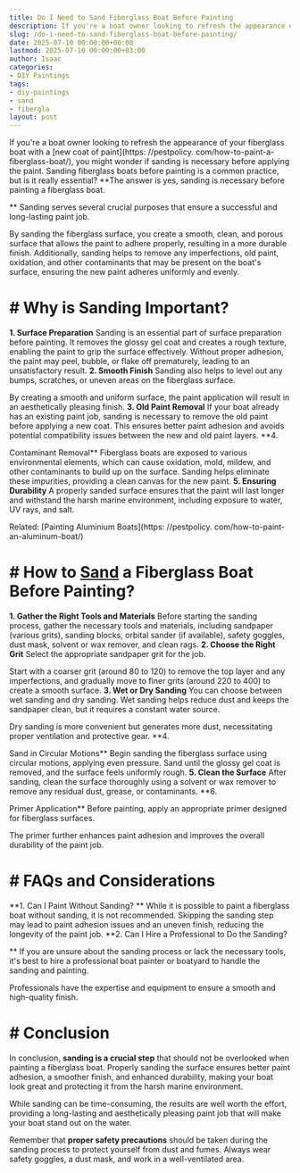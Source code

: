```yaml
---
title: Do I Need to Sand Fiberglass Boat Before Painting
description: If you're a boat owner looking to refresh the appearance of your fiberglass boat with a new coat of paint , you might wonder if sanding is necessary before...
slug: /do-i-need-to-sand-fiberglass-boat-before-painting/
date: 2025-07-10 00:00:00+00:00
lastmod: 2025-07-10 00:00:00+03:00
author: Isaac
categories:
- DIY Paintings
tags:
- diy-paintings
- sand
- fibergla
layout: post
---
```


If you're a boat owner looking to refresh the appearance of your fiberglass boat with a [new coat of paint](https: //pestpolicy. com/how-to-paint-a-fiberglass-boat/), you might wonder if sanding is necessary before applying the paint. Sanding fiberglass boats before painting is a common practice, but is it really essential? **The answer is yes, sanding is necessary before painting a fiberglass boat.

** Sanding serves several crucial purposes that ensure a successful and long-lasting paint job.

By sanding the fiberglass surface, you create a smooth, clean, and porous surface that allows the paint to adhere properly, resulting in a more durable finish. Additionally, sanding helps to remove any imperfections, old paint, oxidation, and other contaminants that may be present on the boat's surface, ensuring the new paint adheres uniformly and evenly.

# # **Why is Sanding Important?**

**1. Surface Preparation** Sanding is an essential part of surface preparation before painting. It removes the glossy gel coat and creates a rough texture, enabling the paint to grip the surface effectively. Without proper adhesion, the paint may peel, bubble, or flake off prematurely, leading to an unsatisfactory result. **2. Smooth Finish** Sanding also helps to level out any bumps, scratches, or uneven areas on the fiberglass surface.

By creating a smooth and uniform surface, the paint application will result in an aesthetically pleasing finish. **3. Old Paint Removal** If your boat already has an existing paint job, sanding is necessary to remove the old paint before applying a new coat. This ensures better paint adhesion and avoids potential compatibility issues between the new and old paint layers. **4.

Contaminant Removal** Fiberglass boats are exposed to various environmental elements, which can cause oxidation, mold, mildew, and other contaminants to build up on the surface. Sanding helps eliminate these impurities, providing a clean canvas for the new paint. **5. Ensuring Durability** A properly sanded surface ensures that the paint will last longer and withstand the harsh marine environment, including exposure to water, UV rays, and salt.

Related: [Painting Aluminium Boats](https: //pestpolicy. com/how-to-paint-an-aluminum-boat/)

# # **How to [Sand](https://pestpolicy.com/is-it-better-to-sand-or-strip-wood-deck/) a Fiberglass Boat Before Painting?**

**1. Gather the Right Tools and Materials** Before starting the sanding process, gather the necessary tools and materials, including sandpaper (various grits), sanding blocks, orbital sander (if available), safety goggles, dust mask, solvent or wax remover, and clean rags. **2. Choose the Right Grit** Select the appropriate sandpaper grit for the job.

Start with a coarser grit (around 80 to 120) to remove the top layer and any imperfections, and gradually move to finer grits (around 220 to 400) to create a smooth surface. **3. Wet or Dry Sanding** You can choose between wet sanding and dry sanding. Wet sanding helps reduce dust and keeps the sandpaper clean, but it requires a constant water source.

Dry sanding is more convenient but generates more dust, necessitating proper ventilation and protective gear. **4.

Sand in Circular Motions** Begin sanding the fiberglass surface using circular motions, applying even pressure. Sand until the glossy gel coat is removed, and the surface feels uniformly rough. **5. Clean the Surface** After sanding, clean the surface thoroughly using a solvent or wax remover to remove any residual dust, grease, or contaminants. **6.

Primer Application** Before painting, apply an appropriate primer designed for fiberglass surfaces.

The primer further enhances paint adhesion and improves the overall durability of the paint job.

# # FAQs and Considerations

**1. Can I Paint Without Sanding? ** While it is possible to paint a fiberglass boat without sanding, it is not recommended. Skipping the sanding step may lead to paint adhesion issues and an uneven finish, reducing the longevity of the paint job. **2. Can I Hire a Professional to Do the Sanding?

** If you are unsure about the sanding process or lack the necessary tools, it's best to hire a professional boat painter or boatyard to handle the sanding and painting.

Professionals have the expertise and equipment to ensure a smooth and high-quality finish.

# # **Conclusion**

In conclusion, **sanding is a crucial step** that should not be overlooked when painting a fiberglass boat. Properly sanding the surface ensures better paint adhesion, a smoother finish, and enhanced durability, making your boat look great and protecting it from the harsh marine environment.

While sanding can be time-consuming, the results are well worth the effort, providing a long-lasting and aesthetically pleasing paint job that will make your boat stand out on the water.

Remember that **proper safety precautions** should be taken during the sanding process to protect yourself from dust and fumes. Always wear safety goggles, a dust mask, and work in a well-ventilated area.
